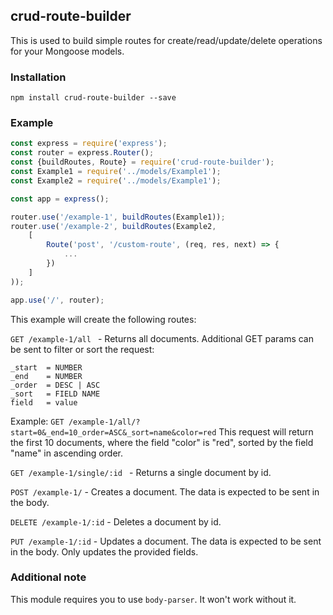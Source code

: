 ## crud-route-builder
This is used to build simple routes for create/read/update/delete operations for your Mongoose models.

### Installation
``npm install crud-route-builder --save``

### Example

```js
const express = require('express');
const router = express.Router();
const {buildRoutes, Route} = require('crud-route-builder');
const Example1 = require('../models/Example1');
const Example2 = require('../models/Example1');

const app = express();

router.use('/example-1', buildRoutes(Example1));
router.use('/example-2', buildRoutes(Example2,
    [
        Route('post', '/custom-route', (req, res, next) => {
            ...
        })
    ]
));

app.use('/', router);
```

This example will create the following routes:

``GET /example-1/all `` - Returns all documents. Additional GET params can be sent to filter or sort the request:

    _start  = NUMBER
    _end    = NUMBER
    _order  = DESC | ASC    
    _sort   = FIELD NAME    
    field   = value
    
Example: `GET /example-1/all/?start=0&_end=10_order=ASC&_sort=name&color=red` 
This request will return the first 10 documents, where the field "color" is "red", 
sorted by the field "name" in ascending order.

``GET /example-1/single/:id `` - Returns a single document by id.

``POST /example-1/`` - Creates a document. The data is expected to be sent in the body. 

``DELETE /example-1/:id`` - Deletes a document by id.

``PUT /example-1/:id`` - Updates a document. The data is expected to be sent in the body. Only updates the provided fields.


### Additional note

This module requires you to use `body-parser`. It won't work without it.